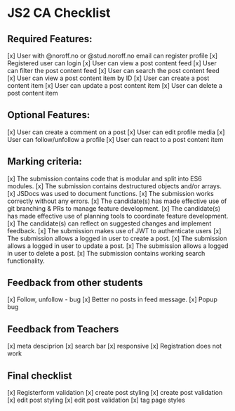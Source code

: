 # JS2 CA Checklist

## Required Features:

[x] User with @noroff.no or @stud.noroff.no email can register profile
[x] Registered user can login
[x] User can view a post content feed
[x] User can filter the post content feed
[x] User can search the post content feed
[x] User can view a post content item by ID
[x] User can create a post content item
[x] User can update a post content item
[x] User can delete a post content item

## Optional Features:

[x] User can create a comment on a post
[x] User can edit profile media
[x] User can follow/unfollow a profile
[x] User can react to a post content item

## Marking criteria:

[x] The submission contains code that is modular and split into ES6 modules.
[x] The submission contains destructured objects and/or arrays.
[x] JSDocs was used to document functions.
[x] The submission works correctly without any errors.
[x] The candidate(s) has made effective use of git branching & PRs to manage feature development.
[x] The candidate(s) has made effective use of planning tools to coordinate feature development.
[x] The candidate(s) can reflect on suggested changes and implement feedback.
[x] The submission makes use of JWT to authenticate users
[x] The submission allows a logged in user to create a post.
[x] The submission allows a logged in user to update a post.
[x] The submission allows a logged in user to delete a post.
[x] The submission contains working search functionality.

## Feedback from other students

[x] Follow, unfollow - bug
[x] Better no posts in feed message.
[x] Popup bug

## Feedback from Teachers

[x] meta desciprion
[x] search bar
[x] responsive
[x] Registration does not work

## Final checklist

[x] Registerform validation
[x] create post styling
[x] create post validation
[x] edit post styling
[x] edit post validation
[x] tag page styles

